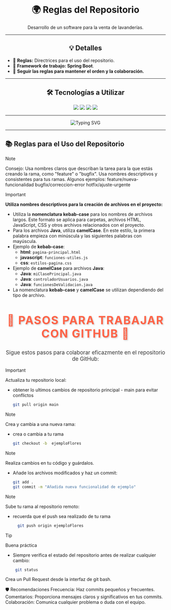 <div align="center">
  <h1>🌍 Reglas del Repositorio</h1>
</div>

<div align="center">
  <p>Desarrollo de un software para la venta de lavanderías.</p>
</div>

---

<div align="center">
  <h2>💡 Detalles</h2>
</div>

- 🎯 **Reglas:** Directrices para el uso del repositorio.
- 🌱 **Framework de trabajo:** **Spring Boot**.
- 💬 **Seguir las reglas para mantener el orden y la colaboración.**

---

<div align="center">
  <h2>🛠️ Tecnologías a Utilizar</h2>
</div>

<div align="center">
  <img src="https://img.shields.io/badge/Java-ED8B00?style=for-the-badge&logo=java&logoColor=white">
  <img src="https://img.shields.io/badge/HTML5-E34F26?style=for-the-badge&logo=html5&logoColor=white">
  <img src="https://img.shields.io/badge/CSS3-1572B6?style=for-the-badge&logo=css3&logoColor=white">
  <img src="https://img.shields.io/badge/JavaScript-F7DF1E?style=for-the-badge&logo=javascript&logoColor=black">
</div>

---

<div align="center">
  <img src="https://readme-typing-svg.herokuapp.com?font=Fira+Code&size=22&pause=1000&color=36BCF7&width=435&lines=🌟+Transformando+ideas+en+código+🌟;💻+Desarrollo+tecnológico+con+propósito+💻;🚀+Reglas+y+creatividad+🚀;" alt="Typing SVG">
</div>

---

## 📚 Reglas para el Uso del Repositorio
 
> [!NOTE]
> Consejo: Usa nombres claros que describan la tarea para la que estás creando la rama, como "feature" o "bugfix".
   Usa nombres descriptivos y consistentes para tus ramas. Algunos ejemplos:
   feature/nueva-funcionalidad
   bugfix/correccion-error
   hotfix/ajuste-urgente
 
 > [!IMPORTANT]
> **Utiliza nombres descriptivos para la creación de archivos en el proyecto:**
> - Utiliza la **nomenclatura kebab-case** para los nombres de archivos largos. Este formato se aplica para carpetas, archivos HTML, JavaScript, CSS y otros archivos relacionados con el proyecto.
> - Para los archivos **Java**, utiliza **camelCase**. En este estilo, la primera palabra empieza con minúscula y las siguientes palabras con mayúscula.
> - Ejemplo de **kebab-case**:
>    - **html**: `pagina-principal.html`
>    - **javascript**: `funciones-utiles.js`
>    - **css**: `estilos-pagina.css`
> - Ejemplo de **camelCase** para archivos **Java**:
>    - **Java**: `miClasePrincipal.java`
>    - **Java**: `controladorUsuarios.java`
>    - **Java**: `funcionesDeValidacion.java`
> - La nomenclatura **kebab-case** y **camelCase** se utilizan dependiendo del tipo de archivo. 
 
 


 
<h2 style="color: #FF6347; text-align: center; font-size: 2.5em; font-weight: bold; text-transform: uppercase; letter-spacing: 2px; text-shadow: 2px 2px 4px rgba(0, 0, 0, 0.2);">
  🌟 Pasos para Trabajar con GitHub 🌟
</h2>

<p style="text-align: center; font-size: 1.2em; color: #333; margin-top: 20px;">
  Sigue estos pasos para colaborar eficazmente en el repositorio de GitHub:
</p>

> [!IMPORTANT]
>  Actualiza tu repositorio local:
-  obtener lo ultimos cambios de repositorio principal - main para evitar conflictos
     ```bash
     git pull origin main
    
> [!NOTE]
> Crea y cambia a una nueva rama:
- crea o cambia a tu rama
    ```bash
    git checkout -b  ejemploFlores

> [!NOTE]
> Realiza cambios en tu código y guárdalos. 
- Añade los archivos modificados y haz un commit:

    ```bash
    git add .
    git commit -m "Añadida nueva funcionalidad de ejemplo"
    
> [!NOTE]
>  Sube tu rama al repositorio remoto:
-  recuerda que el push sea realizado de tu rama
    ```bash
      git push origin ejemploFlores
    
> [!TIP]
> Buena práctica 
- Siempre verifica el estado del repositorio antes de realizar cualquier cambio:

    ```bash
     git status

Crea un Pull Request desde la interfaz de git bash.

🛡️ Recomendaciones
Frecuencia: Haz commits pequeños y frecuentes.
Comentarios: Proporciona mensajes claros y significativos en tus commits.
Colaboración: Comunica cualquier problema o duda con el equipo.


